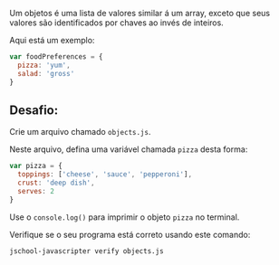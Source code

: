 Um objetos é uma lista de valores similar á um array, exceto que seus valores são identificados por chaves ao invés de inteiros.

Aqui está um exemplo:

```js
var foodPreferences = {
  pizza: 'yum',
  salad: 'gross'
}
```

## Desafio:

Crie um arquivo chamado `objects.js`.

Neste arquivo, defina uma variável chamada `pizza` desta forma:

```js
var pizza = {
  toppings: ['cheese', 'sauce', 'pepperoni'],
  crust: 'deep dish',
  serves: 2
}
```

Use o `console.log()` para imprimir o objeto `pizza` no terminal.

Verifique se o seu programa está correto usando este comando:

```bash
jschool-javascripter verify objects.js
```
